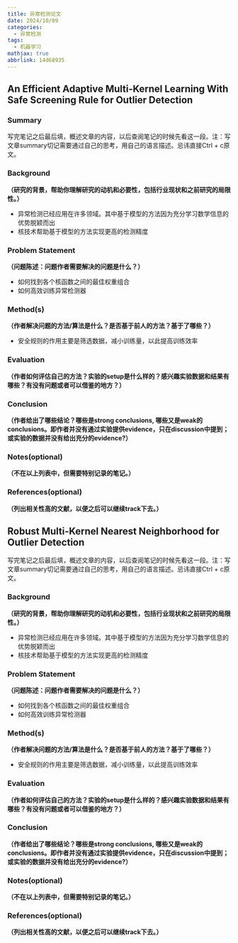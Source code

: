 ```yaml
---
title: 异常检测论文
date: 2024/10/09
categories:
  - 异常检测
tags:
  - 机器学习
mathjax: true
abbrlink: 14d68935
---
```


## An Efficient Adaptive Multi-Kernel Learning With Safe Screening Rule for Outlier Detection
### Summary
写完笔记之后最后填，概述文章的内容，以后查阅笔记的时候先看这一段。注：写文章summary切记需要通过自己的思考，用自己的语言描述。忌讳直接Ctrl + c原文。

### Background 
**（研究的背景，帮助你理解研究的动机和必要性，包括行业现状和之前研究的局限性。）**

- 异常检测已经应用在许多领域。其中基于模型的方法因为充分学习数学信息的优势脱颖而出
- 核技术帮助基于模型的方法实现更高的检测精度

### Problem Statement
**（问题陈述：问题作者需要解决的问题是什么？）**

- 如何找到各个核函数之间的最佳权重组合
- 如何高效训练异常检测器

### Method(s)
**（作者解决问题的方法/算法是什么？是否基于前人的方法？基于了哪些？）**


- 安全规则的作用主要是筛选数据，减小训练量，以此提高训练效率

### Evaluation
**（作者如何评估自己的方法？实验的setup是什么样的？感兴趣实验数据和结果有哪些？有没有问题或者可以借鉴的地方？）**

### Conclusion
**（作者给出了哪些结论？哪些是strong conclusions, 哪些又是weak的conclusions。即作者并没有通过实验提供evidence，只在discussion中提到；或实验的数据并没有给出充分的evidence?）**

### Notes(optional) 
**（不在以上列表中，但需要特别记录的笔记。）**

### References(optional) 
**（列出相关性高的文献，以便之后可以继续track下去。）**


## Robust Multi-Kernel Nearest Neighborhood for Outlier Detection
写完笔记之后最后填，概述文章的内容，以后查阅笔记的时候先看这一段。注：写文章summary切记需要通过自己的思考，用自己的语言描述。忌讳直接Ctrl + c原文。

### Background 
**（研究的背景，帮助你理解研究的动机和必要性，包括行业现状和之前研究的局限性。）**

- 异常检测已经应用在许多领域。其中基于模型的方法因为充分学习数学信息的优势脱颖而出
- 核技术帮助基于模型的方法实现更高的检测精度

### Problem Statement
**（问题陈述：问题作者需要解决的问题是什么？）**

- 如何找到各个核函数之间的最佳权重组合
- 如何高效训练异常检测器

### Method(s)
**（作者解决问题的方法/算法是什么？是否基于前人的方法？基于了哪些？）**


- 安全规则的作用主要是筛选数据，减小训练量，以此提高训练效率

### Evaluation
**（作者如何评估自己的方法？实验的setup是什么样的？感兴趣实验数据和结果有哪些？有没有问题或者可以借鉴的地方？）**

### Conclusion
**（作者给出了哪些结论？哪些是strong conclusions, 哪些又是weak的conclusions。即作者并没有通过实验提供evidence，只在discussion中提到；或实验的数据并没有给出充分的evidence?）**

### Notes(optional) 
**（不在以上列表中，但需要特别记录的笔记。）**

### References(optional) 
**（列出相关性高的文献，以便之后可以继续track下去。）**